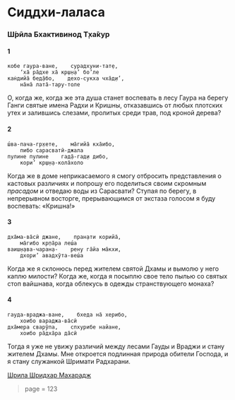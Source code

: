 # Сиддхи-лаласа

### Ш́рӣла Бхактивинод Т̣ха̄кур

#### 1

    кобе гаура-ване,    сурадхуни-тат̣е,
        ‘ха̄ ра̄дхе ха̄ кр̣ш̣н̣а’ бо’ле
    кан̇дийа̄ бед̣а̄бо,    дехо-сукха чха̄д̣и’,
        на̄на̄ лата̄-тару-толе

О, когда же, когда же эта душа станет воспевать в лесу Гаура на берегу Ганги святые имена Радхи и Кришны, отказавшись от любых плотских утех и залившись слезами, пролитых среди трав, под кроной дерева?

#### 2

    ш́ва-пача-гр̣хете,    ма̄гийа̄ кха̄ибо,
        пибо сарасватӣ-джала
    пулине пулине    гад̣а̄-гад̣и дибо,
        кори’ кр̣ш̣н̣а-кола̄холо

Когда же в доме неприкасаемого я смогу отбросить представления о кастовых различиях и попрошу его поделиться своим скромным *прасадом* и отведаю воды из Сарасвати? Ступая по берегу, в непрерывном восторге, прерывающимся от экстаза голосом я буду воспевать: «Кришна!»

#### 3

    дха̄ма-ва̄сӣ джане,    пран̣ати корийа̄,
        ма̄гибо кр̣па̄ра леш́а
    ваиш̣н̣ава-чаран̣а-    рен̣у га̄йа ма̄кхи,
        дхори’ авадхӯта-веш́а

Когда же я склонюсь перед жителем святой Дхамы и вымолю у него каплю милости? Когда же, когда я посыплю свое тело пылью со святых стоп вайшнава, когда облекусь в одежды странствующего монаха?

#### 4

    гауда-враджа-ване,    бхеда на̄ херибо,
        хоибо вараджа-ва̄сӣ
    дха̄мера сварӯпа,    спхурибе найане,
        хоибо ра̄дха̄ра да̄сӣ

Тогда я уже не увижу различий между лесами Гауды и Враджи и стану жителем Дхамы. Мне откроется подлинная природа обители Господа, и я стану служанкой Шримати Радхарани.


[Шрила Шридхар Махарадж](https://soundcloud.com/huron/9-1-1)


> page = 123